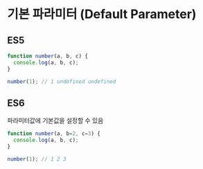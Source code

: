 # 기본 파라미터 (Default Parameter)

## ES5

```javascript
function number(a, b, c) {
  console.log(a, b, c);
}

number(1); // 1 undefined undefined
```

## ES6

파라미터값에 기본값을 설정할 수 있음

```javascript
function number(a, b=2, c=3) {
  console.log(a, b, c);
}

number(1); // 1 2 3
```
